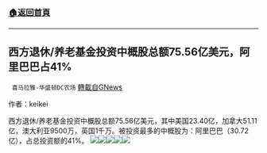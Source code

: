 ###  [:house:返回首頁](https://github.com/ourhimalayas/txt)
---


## 西方退休/养老基金投资中概股总额75.56亿美元，阿里巴巴占41%
` 喜马拉雅-华盛顿DC农场` [轉載自GNews](https://gnews.org/zh-hans/1559951/)

作者：keikei

西方退休/养老基金投资中概股总额75.56亿美元，其中美国23.40亿，加拿大51.11亿，澳大利亚9500万，英国1千万。被投资最多的中概股为：阿里巴巴（30.72亿），占总投资额的41%。
![](https://assets.gnews.org/wp-content/uploads/2021/09/1-34.png)![](https://assets.gnews.org/wp-content/uploads/2021/09/2-22.png)![](https://assets.gnews.org/wp-content/uploads/2021/09/3-15.png)![](https://assets.gnews.org/wp-content/uploads/2021/09/4-9.png)![](https://assets.gnews.org/wp-content/uploads/2021/09/5-8.png)

